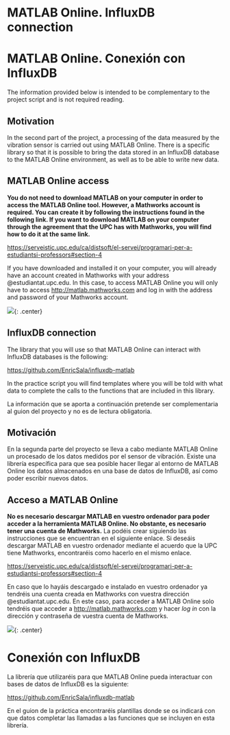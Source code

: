 <!-- multilingual suffix: en, es -->

<!-- [en] -->

# MATLAB Online. InfluxDB connection

<!-- [es] -->

# MATLAB Online. Conexión con InfluxDB

<!-- [en] -->

The information provided below is intended to be complementary to the project script and is not required reading.

## Motivation

In the second part of the project, a processing of the data measured by the vibration sensor is carried out using MATLAB Online. There is a specific library so that it is possible to bring the data stored in an InfluxDB database to the MATLAB Online environment, as well as to be able to write new data.

## MATLAB Online access

**You do not need to download MATLAB on your computer in order to access the MATLAB Online tool. However, a Mathworks account is required. You can create it by following the instructions found in the following link. If you want to download MATLAB on your computer through the agreement that the UPC has with Mathworks, you will find how to do it at the same link.**

<https://serveistic.upc.edu/ca/distsoft/el-servei/programari-per-a-estudiantsi-professors#section-4>

If you have downloaded and installed it on your computer, you will already have an account created in Mathworks with your address @estudiantat.upc.edu. In this case, to access MATLAB Online you will only have to access <http://matlab.mathworks.com> and log in with the address and password of your Mathworks account.

![](img/7_0.png){: .center}

## InfluxDB connection

The library that you will use so that MATLAB Online can interact with InfluxDB databases is the following:

<https://github.com/EnricSala/influxdb-matlab>

In the practice script you will find templates where you will be told with what data to complete the calls to the functions that are included in this library.

<!-- [es] -->

La información que se aporta a continuación pretende ser complementaria al guion del proyecto y no es de lectura obligatoria.

## Motivación

En la segunda parte del proyecto se lleva a cabo mediante MATLAB Online un procesado de los datos medidos por el sensor de vibración. Existe una librería específica para que sea posible hacer llegar al entorno de MATLAB Online los datos almacenados en una base de datos de InfluxDB, así como poder escribir nuevos datos.

## Acceso a MATLAB Online

**No es necesario descargar MATLAB en vuestro ordenador para poder acceder a la herramienta MATLAB Online. No obstante, es necesario tener una cuenta de Mathworks.** La podéis crear siguiendo las instrucciones que se encuentran en el siguiente enlace. Si deseáis descargar MATLAB en vuestro ordenador mediante el acuerdo que la UPC tiene Mathworks, encontraréis como hacerlo en el mismo enlace.

<https://serveistic.upc.edu/ca/distsoft/el-servei/programari-per-a-estudiantsi-professors#section-4>

En caso que lo hayáis descargado e instalado en vuestro ordenador ya tendréis una cuenta creada en Mathworks con vuestra dirección @estudiantat.upc.edu. En este caso, para acceder a MATLAB Online solo tendréis que acceder a <http://matlab.mathworks.com> y hacer *log in* con la dirección y contraseña de vuestra cuenta de Mathworks.

![](img/7_0.png){: .center}

# Conexión con InfluxDB

La librería que utilizaréis para que MATLAB Online pueda interactuar con bases de datos de InfluxDB es la siguiente:

<https://github.com/EnricSala/influxdb-matlab>

En el guion de la práctica encontraréis plantillas donde se os indicará con que datos completar las llamadas a las funciones que se incluyen en esta librería.